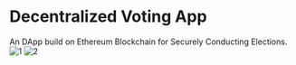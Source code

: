 # Decentralized Voting App
An DApp build on Ethereum Blockchain for Securely Conducting Elections.
![1](https://user-images.githubusercontent.com/54852489/143674806-5354936d-3430-453f-a3ae-1adce09ec156.jpg)
![2](https://user-images.githubusercontent.com/54852489/143674806-5354936d-3430-453f-a3ae-1adce09ec156.jpg)
